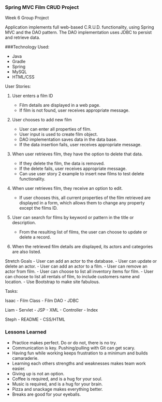 ### Spring MVC Film CRUD Project

Week 6 Group Project

Application implements full web-based C.R.U.D. functionality, using Spring MVC and the DAO pattern. The DAO implementation uses JDBC to persist and retrieve data.

###Technology Used:
* Java
* Gradle
* Spring
* MySQL
* HTML/CSS

User Stories:

1) User enters a film ID
	- Film details are displayed in a web page.
	- If film is not found, user receives appropriate message.

2) User chooses to add new film
	- User can enter all properties of film.
	- User input is used to create film object.
	- DAO implementation saves data in the data base.
	- If the data insertion fails, user receives appropriate message.
3) When user retrieves film, they have the option to delete that data. 
	- If they delete the film, the data is removed.
	- If the delete fails, user receives appropriate message. 
	- Can use user story 2 example to insert new films to
	  test delete functionality.
	
4) When user retrieves film, they receive an option to edit.
	- If user chooses this, all current properties of the film retrieved are displayed in a form, which allows them to 		  change any property except the films ID.

5) User can search for films by keyword or pattern in the title or description. 
	- From the resulting list of films, the user can choose to update or delete a record.
	
6) When the retrieved film details are displayed, its actors and categories are also listed.

Stretch Goals
	- User can add an actor to the database.
	- User can update or delete an actor.
	- User can add an actor to a film.
	- User can remove an actor from film.
	- User can choose to list all inventory items for film.
	- User can choose to list all rentals of film, to include customers name and location.
	- Use Bootstrap to make site fabulous.
	
Tasks:

Isaac
	- Film Class 
	- Film DAO
	- JDBC

Liam
	- Servlet
	- JSP
	- XML
	- Controller
	- Index

Steph
	- README
	- CSS/HTML 
	
		
### Lessons Learned

- Practice makes perfect. Do or do not, there is no try.
- Communication is key. Pushing/pulling with Git can get scary.
- Having fun while working keeps frustration to a minimum and builds camaraderie.
- Learning each others strengths and weaknesses makes team work easier.
- Giving up is not an option.
- Coffee is required, and is a hug for your soul.
- Music is required, and is a hug for your brain.
- Pizza and snackage makes everything better.
- Breaks are good for your eyeballs. 
	
